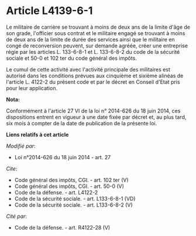 # Article L4139-6-1

Le militaire de carrière se trouvant à moins de deux ans de la limite d'âge de son grade, l'officier sous contrat et le
militaire engagé se trouvant à moins de deux ans de la limite de durée des services ainsi que le militaire en congé de
reconversion peuvent, sur demande agréée, créer une entreprise régie par les articles L. 133-6-8-1 et L. 133-6-8-2 du code de
la sécurité sociale et 50-0 et 102 ter du code général des impôts. 

Le cumul de cette activité avec l'activité principale des militaires est autorisé dans les conditions prévues aux cinquième
et sixième alinéas de l'article L. 4122-2 du présent code et par le décret en Conseil d'Etat pris pour leur application.

**Nota:**

Conformément à l'article 27 VI de la loi n° 2014-626 du 18 juin 2014, ces dispositions entrent en vigueur à une date fixée
par décret et, au plus tard, six mois à compter de la date de publication de la présente loi.

**Liens relatifs à cet article**

_Modifié par_:

  - Loi n°2014-626 du 18 juin 2014 - art. 27

_Cite_:

  - Code général des impôts, CGI. - art. 102 ter (V)
  - Code général des impôts, CGI. - art. 50-0 (V)
  - Code de la défense. - art. L4122-2
  - Code de la sécurité sociale. - art. L133-6-8-1 (VD)
  - Code de la sécurité sociale. - art. L133-6-8-2 (V)

_Cité par_:

  - Code de la défense. - art. R4122-28 (V)
